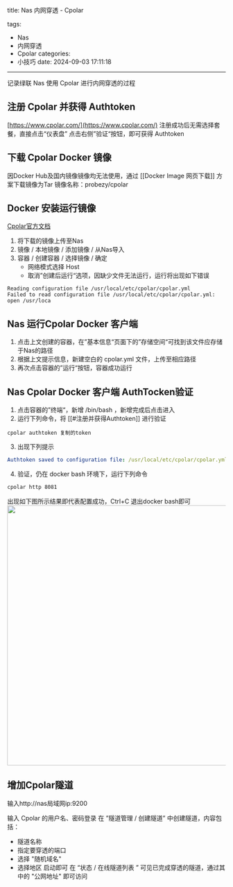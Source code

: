 title: Nas 内网穿透 - Cpolar

tags:
  - Nas
  - 内网穿透
  - Cpolar
categories:
  - 小技巧
date: 2024-09-03 17:11:18

---
记录绿联 Nas 使用 Cpolar 进行内网穿透的过程
<!--more-->

## 注册 Cpolar 并获得 Authtoken
[https://www.cpolar.com/](https://www.cpolar.com/)
注册成功后无需选择套餐，直接点击“仪表盘”
点击右侧”验证“按钮，即可获得 Authtoken
## 下载 Cpolar Docker 镜像
因Docker Hub及国内镜像镜像均无法使用，通过 [[Docker Image 网页下载]] 方案下载镜像为Tar
镜像名称：probezy/cpolar
## Docker 安装运行镜像
[Cpolar官方文档](https://www.cpolar.com/blog/docker-container-installation-cpolar)
1. 将下载的镜像上传至Nas 
2. 镜像 / 本地镜像 / 添加镜像 / 从Nas导入
3. 容器 / 创建容器 / 选择镜像 / 确定
	- 网络模式选择 Host
	- 取消”创建后运行“选项，因缺少文件无法运行，运行将出现如下错误
```Docker
Reading configuration file /usr/local/etc/cpolar/cpolar.yml
Failed to read configuration file /usr/local/etc/cpolar/cpolar.yml: open /usr/loca
```

## Nas 运行Cpolar Docker 客户端
1. 点击上文创建的容器，在”基本信息“页面下的”存储空间“可找到该文件应存储于Nas的路径
2. 根据上文提示信息，新建空白的 cpolar.yml 文件，上传至相应路径
3. 再次点击容器的”运行“按钮，容器成功运行
## Nas Cpolar Docker 客户端 AuthTocken验证
1. 点击容器的”终端“，新增 /bin/bash ，新增完成后点击进入
2. 运行下列命令，将 [[#注册并获得Authtoken]] 进行验证
```shell
cpolar authtoken 复制的token
```

3. 出现下列提示
```yaml
Authtoken saved to configuration file: /usr/local/etc/cpolar/cpolar.yml
```

4. 验证，仍在 docker bash 环境下，运行下列命令
```bash
cpolar http 8081
```

出现如下图所示结果即代表配置成功，Ctrl+C 退出docker bash即可
<image src="https://images.cpolar.com/img/-Synology20230117153107.png" width=600px/>
## 增加Cpolar隧道
输入http://nas局域网ip:9200


输入 Cpolar 的用户名、密码登录
在 ”隧道管理 / 创建隧道” 中创建隧道，内容包括：
- 隧道名称
- 指定要穿透的端口
- 选择 "随机域名"
- 选择地区 启动即可
在 “状态 / 在线隧道列表 ” 可见已完成穿透的隧道，通过其中的 "公网地址" 即可访问